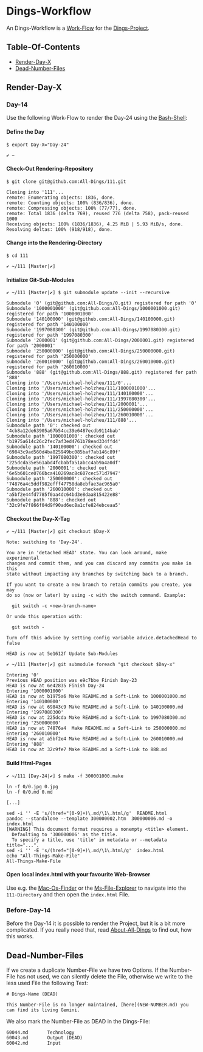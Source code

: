 # Dings-Workflow

An Dings-Workflow is a [Work-Flow](120000002.md) for the [Dings-Project](300000006.md).

## Table-Of-Contents

- [Render-Day-X](#1000)
- [Dead-Number-Files](#1100)

## Render-Day-X <a id="1000"/>

### Day-14 <a id="1002"/>

Use the following Work-Flow to render the Day-24 using the [Bash-Shell](9000142.md):

#### Define the Day

```console
$ export Day-X="Day-24"
```
```
✔ ~ 
```

#### Check-Out Rendering-Repository

```console
$ git clone git@github.com:All-Dings/111.git
```
```
Cloning into '111'...
remote: Enumerating objects: 1836, done.
remote: Counting objects: 100% (836/836), done.
remote: Compressing objects: 100% (77/77), done.
remote: Total 1836 (delta 769), reused 776 (delta 758), pack-reused 1000
Receiving objects: 100% (1836/1836), 4.25 MiB | 5.93 MiB/s, done.
Resolving deltas: 100% (918/918), done.
```

#### Change into the Rendering-Directory

```console
$ cd 111
```
```
✔ ~/111 [Master|✔]
```
#### Initialize Git-Sub-Modules

```console
✔ ~/111 [Master|✔] $ git submodule update --init --recursive 
```
```
Submodule '0' (git@github.com:All-Dings/0.git) registered for path '0'
Submodule '1000001000' (git@github.com:All-Dings/1000001000.git) registered for path '1000001000'
Submodule '140100000' (git@github.com:All-Dings/140100000.git) registered for path '140100000'
Submodule '1997080300' (git@github.com:All-Dings/1997080300.git) registered for path '1997080300'
Submodule '2000001' (git@github.com:All-Dings/2000001.git) registered for path '2000001'
Submodule '250000000' (git@github.com:All-Dings/250000000.git) registered for path '250000000'
Submodule '260010000' (git@github.com:All-Dings/260010000.git) registered for path '260010000'
Submodule '888' (git@github.com:All-Dings/888.git) registered for path '888'
Cloning into '/Users/michael-holzheu/111/0'...
Cloning into '/Users/michael-holzheu/111/1000001000'...
Cloning into '/Users/michael-holzheu/111/140100000'...
Cloning into '/Users/michael-holzheu/111/1997080300'...
Cloning into '/Users/michael-holzheu/111/2000001'...
Cloning into '/Users/michael-holzheu/111/250000000'...
Cloning into '/Users/michael-holzheu/111/260010000'...
Cloning into '/Users/michael-holzheu/111/888'...
Submodule path '0': checked out '4cb8a12de63905a67b54cc39e6487ecdb9114bab'
Submodule path '1000001000': checked out 'b1975a614c26c2fec7af3ed4761b78ead334ffd4'
Submodule path '140100000': checked out '69843c9ad560d4ba825949bc085baf7ab146c89f'
Submodule path '1997080300': checked out '225dcda35e561abd4fcbabfa51abcc4ab9a4a0df'
Submodule path '2000001': checked out '6e5b601ce0766bca410269ac8c607cec571d7947'
Submodule path '250000000': checked out '74876a4c5ddf982efff47758da8ebfae3ac965a0'
Submodule path '260010000': checked out 'a5bf2e44fd7785f0aa4dc64bd3e8daa815422e88'
Submodule path '888': checked out '32c9fe7f866f04d9f90ad6ec8a1cfe824ebceaa5'
```

#### Checkout the Day-X-Tag

```console
✔ ~/111 [Master|✔] git checkout $Day-X
```
```
Note: switching to 'Day-24'.

You are in 'detached HEAD' state. You can look around, make experimental
changes and commit them, and you can discard any commits you make in this
state without impacting any branches by switching back to a branch.

If you want to create a new branch to retain commits you create, you may
do so (now or later) by using -c with the switch command. Example:

  git switch -c <new-branch-name>

Or undo this operation with:

  git switch -

Turn off this advice by setting config variable advice.detachedHead to false

HEAD is now at 5e1612f Update Sub-Modules
```

```console
✔ ~/111 [Master|✔] git submodule foreach "git checkout $Day-x"
```

```
Entering '0'
Previous HEAD position was e9c7bbe Finish Day-23
HEAD is now at 6e42835 Finish Day-24
Entering '1000001000'
HEAD is now at b1975a6 Make README.md a Soft-Link to 1000001000.md
Entering '140100000'
HEAD is now at 69843c9 Make README.md a Soft-Link to 140100000.md
Entering '1997080300'
HEAD is now at 225dcda Make README.md a Soft-Link to 1997080300.md
Entering '250000000'
HEAD is now at 74876a4  Make README.md a Soft-Link to 250000000.md
Entering '260010000'
HEAD is now at a5bf2e4 Make README.md a Soft-Link to 260010000.md
Entering '888'
HEAD is now at 32c9fe7 Make README.md a Soft-Link to 888.md
```

#### Build Html-Pages

```console
✔ ~/111 [Day-24|✔] $ make -f 300001000.make
```
```
ln -f 0/0.jpg 0.jpg
ln -f 0/0.md 0.md

[...]

sed -i '' -E 's/(href="[0-9]+)\.md/\1\.html/g'  README.html
pandoc --standalone --template 300000002.htm  300000006.md -o  index.html
[WARNING] This document format requires a nonempty <title> element.
  Defaulting to '300000006' as the title.
  To specify a title, use 'title' in metadata or --metadata title="...".
sed -i '' -E 's/(href="[0-9]+)\.md/\1\.html/g'  index.html
echo "All-Things-Make-File"
All-Things-Make-File
```

#### Open local index.html with your favourite Web-Browser

Use e.g. the [Mac-Os-Finder](9000144.md) or the [Ms-File-Explorer](9000145.md) to navigate into the `111-Directory` and then open the `index.html` File.

### Before-Day-14 <a id="1001"/>

Before the Day-14 it is possible to render the Project, but it is a bit more complicated. If you really need that, read [About-All-Dings](23.md#2300) to find out, how this works.

## Dead-Number-Files <a id="1100"/>

If we create a duplicate Number-File we have two Options. If the Number-File has not used, we can silently delete the File, otherwise we write to the less used File the following Text:

```
# Dings-Name (DEAD)

This Number-File is no longer maintained, [here](NEW-NUMBER.md) you can find its living Gemini.
```

We also mark the Number-File as DEAD in the Dings-File:

```
60044.md       Technology
60043.md       Output (DEAD)
60042.md       Input
```